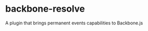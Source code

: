 backbone-resolve
================

A plugin that brings permanent events capabilities to Backbone.js
